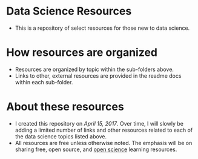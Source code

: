# Data Science Resources
- This is a repository of select resources for those new to data science.

# How resources are organized
- Resources are organized by topic within the sub-folders above. 
- Links to other, external resources are provided in the readme docs within each sub-folder.

# About these resources
- I created this repository on _April 15, 2017_. Over time, I will slowly be adding a limited number of links and other resources related to each of the data science topics listed above.
- All resources are free unless otherwise noted. The emphasis will be on sharing free, open source, and [open science](http://openhardware.science/) learning resources.
